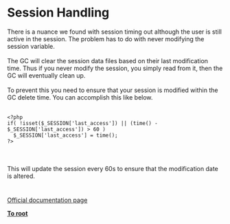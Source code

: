 # Session Handling



There is a nuance we found with session timing out although the user is still active in the session.  The problem has to do with never modifying the session variable.<br><br>The GC will clear the session data files based on their last modification time.  Thus if you never modify the session, you simply read from it, then the GC will eventually clean up.<br><br>To prevent this you need to ensure that your session is modified within the GC delete time.  You can accomplish this like below.<br><br>

```
<?php
if( !isset($_SESSION['last_access']) || (time() - $_SESSION['last_access']) > 60 )
  $_SESSION['last_access'] = time();
?>
```
<br><br>This will update the session every 60s to ensure that the modification date is altered.  

#

[Official documentation page](https://www.php.net/manual/en/book.session.php)

**[To root](/README.md)**